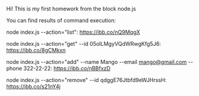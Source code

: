 Hi!
This is my first homework from the block node.js 

You can find results of command execution:

node index.js --action="list":
https://ibb.co/nQ9MqgX

node index.js --action="get" --id 05olLMgyVQdWRwgKfg5J6:
https://ibb.co/8gCMkxn

node index.js --action="add" --name Mango --email mango@gmail.com --phone 322-22-22:
https://ibb.co/nBBfxzD

node index.js --action="remove" --id qdggE76Jtbfd9eWJHrssH:
https://ibb.co/s21nY4j
